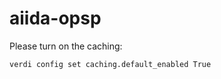 # aiida-opsp

Please turn on the caching:

```bash
verdi config set caching.default_enabled True
```